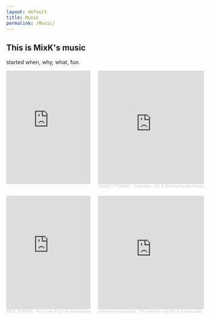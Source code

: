 ```yaml
---
layout: default
title: Music
permalink: /Music/
---
```


## This is MixK's music
started when, why, what, fun.

<div class="grid-container" style="display: grid; grid-gap: 20px; grid-template-columns: auto auto; justify-items: center;">
    
<div><iframe width="100%" height="300" scrolling="no" frameborder="no" allow="autoplay" src="https://w.soundcloud.com/player/?url=https%3A//api.soundcloud.com/tracks/287210543&color=%23ff5500&auto_play=false&hide_related=false&show_comments=true&show_user=true&show_reposts=false&show_teaser=true&visual=true"></iframe><div style="font-size: 10px; color: #cccccc;line-break: anywhere;word-break: normal;overflow: hidden;white-space: nowrap;text-overflow: ellipsis; font-family: Interstate,Lucida Grande,Lucida Sans Unicode,Lucida Sans,Garuda,Verdana,Tahoma,sans-serif;font-weight: 100;"></div></div>

<div><iframe width="100%" height="300" scrolling="no" frameborder="no" allow="autoplay" src="https://w.soundcloud.com/player/?url=https%3A//api.soundcloud.com/tracks/94138900&color=%23ff5500&auto_play=false&hide_related=false&show_comments=true&show_user=true&show_reposts=false&show_teaser=true&visual=true"></iframe><div style="font-size: 10px; color: #cccccc;line-break: anywhere;word-break: normal;overflow: hidden;white-space: nowrap;text-overflow: ellipsis; font-family: Interstate,Lucida Grande,Lucida Sans Unicode,Lucida Sans,Garuda,Verdana,Tahoma,sans-serif;font-weight: 100;"><a href="https://soundcloud.com/kaytranada" title="&quot;KKAAYYTTRRAA&quot;" target="_blank" style="color: #cccccc; text-decoration: none;">&quot;KKAAYYTTRRAA&quot;</a> · <a href="https://soundcloud.com/kaytranada/snakehips-on-on-kaytranada" title="Snakehips - On &amp; On (Kaytranada Remix)" target="_blank" style="color: #cccccc; text-decoration: none;">Snakehips - On &amp; On (Kaytranada Remix)</a></div></div>

<div><iframe width="100%" height="300" scrolling="no" frameborder="no" allow="autoplay" src="https://w.soundcloud.com/player/?url=https%3A//api.soundcloud.com/tracks/221286122&color=%23ff5500&auto_play=false&hide_related=false&show_comments=true&show_user=true&show_reposts=false&show_teaser=true&visual=true"></iframe><div style="font-size: 10px; color: #cccccc;line-break: anywhere;word-break: normal;overflow: hidden;white-space: nowrap;text-overflow: ellipsis; font-family: Interstate,Lucida Grande,Lucida Sans Unicode,Lucida Sans,Garuda,Verdana,Tahoma,sans-serif;font-weight: 100;"><a href="https://soundcloud.com/mickjenkins" title="MICK JENKINS" target="_blank" style="color: #cccccc; text-decoration: none;">MICK JENKINS</a> · <a href="https://soundcloud.com/mickjenkins/your-love-prod-by-kaytranada" title="Your Love [Prod. by Kaytranada]" target="_blank" style="color: #cccccc; text-decoration: none;">Your Love [Prod. by Kaytranada]</a></div></div>

<div><iframe width="100%" height="300" scrolling="no" frameborder="no" allow="autoplay" src="https://w.soundcloud.com/player/?url=https%3A//api.soundcloud.com/tracks/186855055&color=%23ff5500&auto_play=false&hide_related=false&show_comments=true&show_user=true&show_reposts=false&show_teaser=true&visual=true"></iframe><div style="font-size: 10px; color: #cccccc;line-break: anywhere;word-break: normal;overflow: hidden;white-space: nowrap;text-overflow: ellipsis; font-family: Interstate,Lucida Grande,Lucida Sans Unicode,Lucida Sans,Garuda,Verdana,Tahoma,sans-serif;font-weight: 100;"><a href="https://soundcloud.com/undergroundcharisma" title="underground charisma" target="_blank" style="color: #cccccc; text-decoration: none;">underground charisma</a> · <a href="https://soundcloud.com/undergroundcharisma/the-internet-girl-prod-kaytranadaradio-rip" title="The Internet - Girl (Prod. Kaytranada)" target="_blank" style="color: #cccccc; text-decoration: none;">The Internet - Girl (Prod. Kaytranada)</a></div></div>

</div>